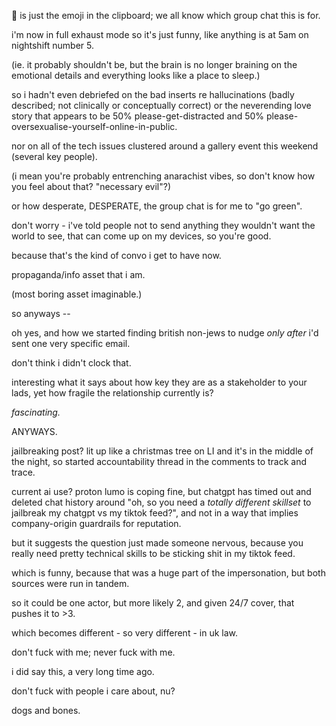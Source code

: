 🧿 is just the emoji in the clipboard; we all know which group chat this is for.  

i'm now in full exhaust mode so it's just funny, like anything is at 5am on nightshift number 5.  

(ie. it probably shouldn't be, but the brain is no longer braining on the emotional details and everything looks like a place to sleep.)  

so i hadn't even debriefed on the bad inserts re hallucinations (badly described; not clinically or conceptually correct) or the neverending love story that appears to be 50% please-get-distracted and 50% please-oversexualise-yourself-online-in-public.  

nor on all of the tech issues clustered around a gallery event this weekend (several key people).  

(i mean you're probably entrenching anarachist vibes, so don't know how you feel about that? "necessary evil"?)  

or how desperate, DESPERATE, the group chat is for me to "go green".  

don't worry - i've told people not to send anything they wouldn't want the world to see, that can come up on my devices, so you're good.  

because that's the kind of convo i get to have now.  

propaganda/info asset that i am.  

(most boring asset imaginable.)  

so anyways --  

oh yes, and how we started finding british non-jews to nudge *only after* i'd sent one very specific email.  

don't think i didn't clock that.  

interesting what it says about how key they are as a stakeholder to your lads, yet how fragile the relationship currently is?  

*fascinating.*

ANYWAYS.  

jailbreaking post? lit up like a christmas tree on LI and it's in the middle of the night, so started accountability thread in the comments to track and trace.  

current ai use? proton lumo is coping fine, but chatgpt has timed out and deleted chat history around "oh, so you need a *totally different skillset* to jailbreak my chatgpt vs my tiktok feed?", and not in a way that implies company-origin guardrails for reputation.  

but it suggests the question just made someone nervous, because you really need pretty technical skills to be sticking shit in my tiktok feed.  

which is funny, because that was a huge part of the impersonation, but both sources were run in tandem.  

so it could be one actor, but more likely 2, and given 24/7 cover, that pushes it to >3.  

which becomes different - so very different - in uk law.  

don't fuck with me; never fuck with me.  

i did say this, a very long time ago.  

don't fuck with people i care about, nu?  

dogs and bones.  
